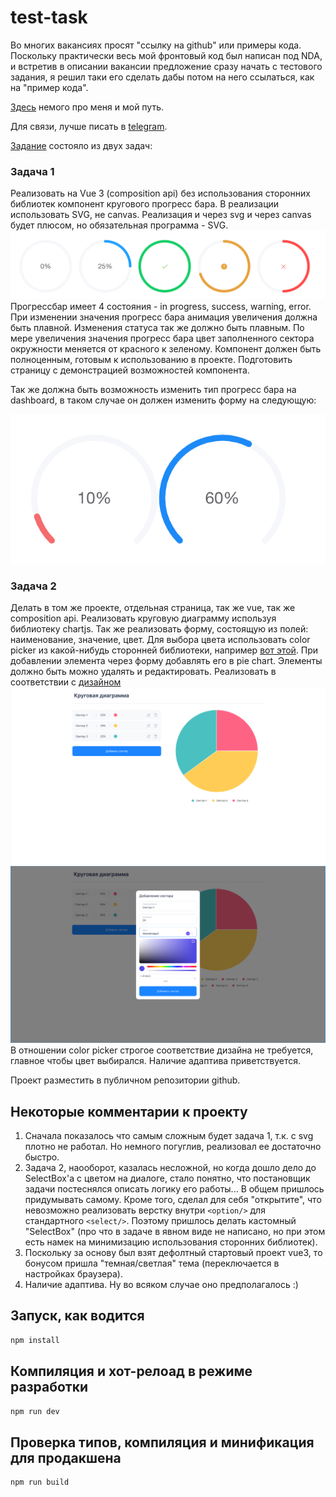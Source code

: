 # test-task

Во многих вакансиях просят "ссылку на github" или примеры кода.
Поскольку практически весь мой фронтовый код был написан под NDA, и встретив в описании вакансии предложение сразу начать с тестового задания, я решил таки его сделать дабы потом на него ссылаться, как на "пример кода".

[Здесь](https://career.habr.com/dimsim) немого про меня и мой путь.

Для связи, лучше писать в [telegram](https://t.me/dimsimer).

[Задание](https://www.dropbox.com/scl/fi/4vkk87ybcyq3co296d1ht/%D0%A2%D0%B5%D1%81%D1%82%D0%BE%D0%B2%D0%BE%D0%B5-%D0%B7%D0%B0%D0%B4%D0%B0%D0%BD%D0%B8%D0%B5.paper?dl=0&rlkey=ll8zagkqphw0lamrcu68dddri&st=94gglnpg) состояло из двух задач:

### Задача 1

Реализовать на Vue 3 (composition api) без использования сторонних библиотек компонент кругового прогресс бара. В реализации использовать SVG, не canvas. Реализация и через svg и через canvas будет плюсом, но обязательная программа - SVG.
![img.png](src/assets/task-pictures/img.png)
Прогрессбар имеет 4 состояния - in progress, success, warning, error.
При изменении значения прогресс бара анимация увеличения должна быть плавной. Изменения статуса так же должно быть плавным.
По мере увеличения значения прогресс бара цвет заполненного сектора окружности меняется от красного к зеленому.
Компонент должен быть полноценным, готовым к использованию в проекте. Подготовить страницу с демонстрацией возможностей компонента.
   
Так же должна быть возможность изменить тип прогресс бара на dashboard, в таком случае он должен изменить форму на следующую:
   
   ![img_1.png](src/assets/task-pictures/img_1.png)

### Задача 2

Делать в том же проекте, отдельная страница, так же vue, так же composition api.
Реализовать круговую диаграмму используя библиотеку chartjs. Так же реализовать форму, состоящую из полей: наименование, значение, цвет. Для выбора цвета использовать color picker из какой-нибудь сторонней библиотеки, например [вот этой](https://www.npmjs.com/package/vue-colour-picker).
При добавлении элемента через форму добавлять его в pie chart. Элементы должно быть можно удалять и редактировать. Реализовать в соответствии с [дизайном](https://www.figma.com/design/wlwVRFgUH1BYsAOKgylnzY/Untitled?node-id=0-1&t=a2W3WL18kEtD7ZI3-1)
![img_2.png](src/assets/task-pictures/img_2.png)
![img_3.png](src/assets/task-pictures/img_3.png)
В отношении color picker строгое соответствие дизайна не требуется, главное чтобы цвет выбирался.
Наличие адаптива приветствуется.

Проект разместить в публичном репозитории github.

## Некоторые комментарии к проекту

1. Сначала показалось что самым сложным будет задача 1, т.к. с svg плотно не работал. Но немного погуглив, реализовал ее достаточно быстро.
2. Задача 2, наооборот, казалась несложной, но когда дошло дело до SelectBox'а с цветом на диалоге, стало понятно, что постановщик задачи постеснялся описать логику его работы... В общем пришлось придумывать самому. Кроме того, сделал для себя "открытите", что невозможно реализовать верстку внутри ``<option/>`` для стандартного ``<select/>``. Поэтому пришлось делать кастомный "SelectBox" (про что в задаче в явном виде не написано, но при этом есть намек на минимизацию использования сторонних библиотек).
3. Поскольку за основу был взят дефолтный стартовый проект vue3, то бонусом пришла "темная/светлая" тема (переключается в настройках браузера).
4. Наличие адаптива. Ну во всяком случае оно предполагалось :)

## Запуск, как водится

```sh
npm install
```

## Компиляция и хот-релоад в режиме разработки

```sh
npm run dev
```

## Проверка типов, компиляция и минификация для продакшена

```sh
npm run build
```